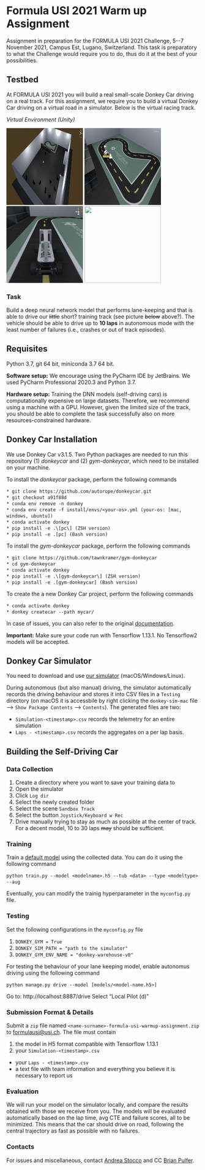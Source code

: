 # Formula USI 2021 Warm up Assignment

Assignment in preparation for the FORMULA USI 2021 Challenge, 5--7 November 2021, Campus Est, Lugano, Switzerland. This task is preparatory to what the Challenge would require you to do, thus do it at the best of your possibilities.

## Testbed

At FORMULA USI 2021 you will build a real small-scale Donkey Car driving on a real track. For this assignment, we require you to build a virtual Donkey Car driving on a virtual road in a simulator. Below is the virtual racing track.

*Virtual Environment (Unity)*

<img src="images/sim1.png" height="200" width="200" />
<img src="images/sim_env.png" height="200" width="200" />
<img src="images/sim2.png" height="200" width="200" />
<img src="images/sim.gif" height="200" width="200" />

### Task

Build a deep neural network model that performs lane-keeping and that is able to drive our ~~little~~ short? training track (see picture ~~below~~ above?). The vehicle should be able to drive up to **10 laps** in autonomous mode with the least number of failures (i.e., crashes or out of track episodes).

## Requisites
Python 3.7, git 64 bit, miniconda 3.7 64 bit.

**Software setup:** We encourage using the PyCharm IDE by JetBrains. We used PyCharm  Professional 2020.3 and Python 3.7.

**Hardware setup:** Training the DNN models (self-driving cars) is computationally expensive on large datasets. Therefore, we recommend using a machine with a GPU. However, given the limited size of the track, you should be able to complete the task successfully also on more resources-constrained hardware.

## Donkey Car Installation

We use Donkey Car v3.1.5. Two Python packages are needed to run this repository (1) *donkeycar* and (2) *gym-donkeycar*, which need to be installed on your machine.


To install the *donkeycar* package, perform the following commands

```
* git clone https://github.com/autorope/donkeycar.git
* git checkout a91f88d
* conda env remove -n donkey
* conda env create -f install/envs/<your-os>.yml (your-os: [mac, windows, ubuntu])
* conda activate donkey
* pip install -e .\[pc\] (ZSH version)
* pip install -e .[pc] (Bash version)
```

To install the *gym-donkeycar* package, perform the following commands

```
* git clone https://github.com/tawnkramer/gym-donkeycar
* cd gym-donkeycar
* conda activate donkey
* pip install -e .\[gym-donkeycar\] (ZSH version)
* pip install -e .[gym-donkeycar] (Bash version)
```

To create the a new Donkey Car project, perform the following commands

```
* conda activate donkey
* donkey createcar --path mycar/
```

In case of issues, you can also refer to the original [documentation](http://docs.donkeycar.com/guide/install_software/). 

**Important:** Make sure your code run with Tensorflow 1.13.1. No Tensorflow2 models will be accepted.

## Donkey Car Simulator

You need to download and use [our simulator](https://drive.google.com/drive/folders/1iZP2LKnRvib6T6yFSuGrhwtPUpeL9pXC?usp=sharing) (macOS/Windows/Linux).

During autonomous (but also manual) driving, the simulator automatically records the driving behaviour and stores it into CSV files in a `Testing` directory (on macOS it is accessbile by right clicking the `donkey-sim-mac` file --> `Show Package Contents` --> `Contents`). The generated files are two:

* `Simulation-<timestamp>.csv` records the telemetry for an entire simulation
* `Laps - <timestamp>.csv` records the aggregates on a per lap basis.

## Building the Self-Driving Car

### Data Collection

1. Create a directory where you want to save your training data to
2. Open the simulator
3. Click `Log dir`
4. Select the newly created folder
5. Select the scene `Sandbox Track`
6. Select the button `Joystick/Keyboard w Rec`
7. Drive manually trying to stay as much as possible at the center of track. For a decent model, 10 to 30 laps ~~may~~ should be sufficient.

### Training

Train a [default model](https://docs.donkeycar.com/parts/keras/) using the collected data. You can do it using the following command

```
python train.py --model <modelname>.h5 --tub <data> --type <modeltype> --aug
```

Eventually, you can modify the trainig hyperparameter in the `myconfig.py` file.

### Testing

Set the following configurations in the `myconfig.py` file

1. `DONKEY_GYM = True`
2. `DONKEY_SIM_PATH = "path to the simulator"`
3. `DONKEY_GYM_ENV_NAME = "donkey-warehouse-v0"`

For testing the behaviour of your lane keeping model, enable autonomus driving using the following command

```
python manage.py drive --model [models/<model-name.h5>]
```
Go to: http://localhost:8887/drive
Select “Local Pilot (d)”



### Submission Format & Details

Submit a `zip` file named `<name-surname>-formula-usi-warmup-assignment.zip` to [formulausi@usi.ch](mailto:formulausi@usi.ch). The file must contain

1. the model in H5 format compatible with Tensorflow 1.13.1
2. your `Simulation-<timestamp>.csv` 
* your `Laps - <timestamp>.csv` 
* a text file with team information and everything you believe it is necessary to report us


### Evaluation

We will run your model on the simulator locally, and compare the results obtained with those we receive from you. The models will be evaluated automatically based on the lap time, avg CTE and failure scores, all to be minimized. This means that the car should drive on road, following the central trajectory as fast as possible with no failures.


### Contacts

For issues and miscellaneous, contact [Andrea Stocco](mailto:andrea.stocco@usi.ch) and CC [Brian Pulfer](mailto:brian.pulfer@usi.ch).



